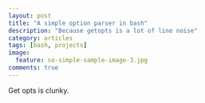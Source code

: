 ```yaml
---
layout: post
title: "A simple option parser in bash"
description: "Because getopts is a lot of line noise"
category: articles
tags: [bash, projects]
image:
  feature: so-simple-sample-image-3.jpg
comments: true  
---
```


Get opts is clunky.